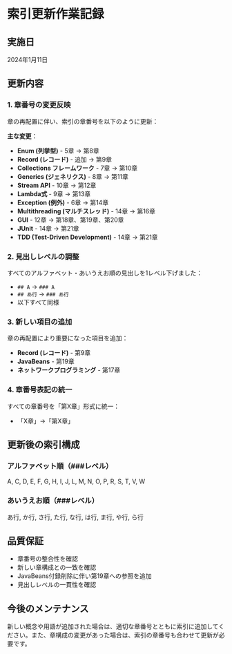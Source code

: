 # 索引更新作業記録

## 実施日
2024年1月11日

## 更新内容

### 1. 章番号の変更反映

章の再配置に伴い、索引の章番号を以下のように更新：

**主な変更**：
- **Enum (列挙型)** - 5章 → 第8章
- **Record (レコード)** - 追加 → 第9章
- **Collections フレームワーク** - 7章 → 第10章
- **Generics (ジェネリクス)** - 8章 → 第11章
- **Stream API** - 10章 → 第12章
- **Lambda式** - 9章 → 第13章
- **Exception (例外)** - 6章 → 第14章
- **Multithreading (マルチスレッド)** - 14章 → 第16章
- **GUI** - 12章 → 第18章、第19章、第20章
- **JUnit** - 14章 → 第21章
- **TDD (Test-Driven Development)** - 14章 → 第21章

### 2. 見出しレベルの調整

すべてのアルファベット・あいうえお順の見出しを1レベル下げました：
- `## A` → `### A`
- `## あ行` → `### あ行`
- 以下すべて同様

### 3. 新しい項目の追加

章の再配置により重要になった項目を追加：
- **Record (レコード)** - 第9章
- **JavaBeans** - 第19章
- **ネットワークプログラミング** - 第17章

### 4. 章番号表記の統一

すべての章番号を「第X章」形式に統一：
- 「X章」→「第X章」

## 更新後の索引構成

### アルファベット順（###レベル）
A, C, D, E, F, G, H, I, J, L, M, N, O, P, R, S, T, V, W

### あいうえお順（###レベル）
あ行, か行, さ行, た行, な行, は行, ま行, や行, ら行

## 品質保証

- 章番号の整合性を確認
- 新しい章構成との一致を確認
- JavaBeans付録削除に伴い第19章への参照を追加
- 見出しレベルの一貫性を確認

## 今後のメンテナンス

新しい概念や用語が追加された場合は、適切な章番号とともに索引に追加してください。また、章構成の変更があった場合は、索引の章番号も合わせて更新が必要です。